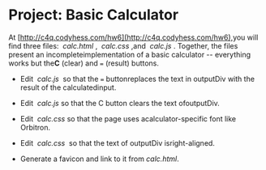 # Project: Basic ​Calculator

At​ ​​[http://c4q.codyhess.com/hw6](http://c4q.codyhess.com/hw6)​,​ ​you will​ ​find​ ​three​ ​files:​ ​​ _calc.html_ ​,​ ​​ _calc.css_ ​,​ ​and​ ​​ _calc.js_ ​.
Together,​ ​the​ ​files​ ​present​ ​an​ ​incomplete​ ​implementation​ ​of​ ​a​ ​basic​ ​calculator​ ​-- everything​ ​works​ ​but​ ​the​ ​**C**​ ​(clear)​ ​and​ ​`=​` ​(result)​ ​buttons.

* Edit​ ​​ _calc.js_ ​ ​​so​ ​that​ ​the​ ​`=​` ​button​ ​replaces​ ​the​ ​text​ ​in​ ​​outputDiv​​ ​with​ ​the​ ​result​ ​of​ ​the calculated​ ​input.

* Edit​ ​​ _calc.js_ ​​​so​ ​that​ ​the​ ​C​ ​button​ ​clears​ ​the​ ​text​ ​of​ ​​outputDiv​.

* Edit​ ​​ _calc.css_ ​​​so​ ​that​ ​the​ ​page​ ​uses​ ​a​ ​calculator-specific​ ​font​ ​like​ ​​Orbitron​.

* Edit​ ​​ _calc.css_ ​ ​​so​ ​that​ ​the​ ​text​ ​of​ ​​outputDiv​​ ​is​ ​right-aligned.

* Generate​ ​a​ ​​favicon​​ ​and​ ​link​ ​to​ ​it​ ​from​ ​​ _calc.html_.